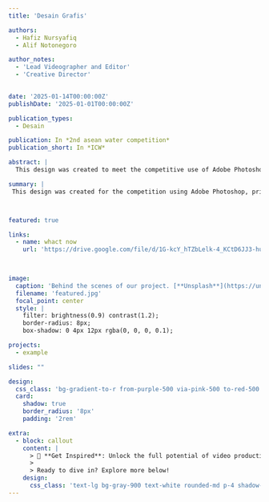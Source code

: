 ```yaml
---
title: 'Desain Grafis'

authors:
  - Hafiz Nursyafiq
  - Alif Notonegoro

author_notes:
  - 'Lead Videographer and Editor'
  - 'Creative Director'
  

date: '2025-01-14T00:00:00Z'
publishDate: '2025-01-01T00:00:00Z'

publication_types:
  - Desain

publication: In *2nd asean water competition*
publication_short: In *ICW*

abstract: |
  This design was created to meet the competitive use of Adobe Photoshop, featuring a harmonious blend of visual aesthetics, color composition and graphic elements. Various techniques such as image manipulation, lighting, typography, and visual effects are applied to create a dynamic and professional impression.

summary: |
 This design was created for the competition using Adobe Photoshop, prioritizing aesthetics, composition and professional graphic techniques.



featured: true

links:
  - name: whact now
    url: 'https://drive.google.com/file/d/1G-kcY_hTZbLelk-4_KCtD6JJ3-hul2oi/view?usp=drivesdk'
  


image:
  caption: 'Behind the scenes of our project. [**Unsplash**](https://unsplash.com/photos/pLCdAaMFLTE)'
  filename: 'featured.jpg'
  focal_point: center
  style: |
    filter: brightness(0.9) contrast(1.2);
    border-radius: 8px;
    box-shadow: 0 4px 12px rgba(0, 0, 0, 0.1);

projects:
  - example

slides: ""

design:
  css_class: 'bg-gradient-to-r from-purple-500 via-pink-500 to-red-500 text-white'
  card:
    shadow: true
    border_radius: '8px'
    padding: '2rem'

extra:
  - block: callout
    content: |
      > 🎥 **Get Inspired**: Unlock the full potential of video production and storytelling! This project serves as a stepping stone toward mastering the art of cinematic visuals.
      >
      > Ready to dive in? Explore more below!
    design:
      css_class: 'text-lg bg-gray-900 text-white rounded-md p-4 shadow-lg'
---
```

